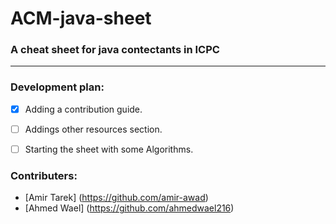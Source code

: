 # ACM-java-sheet
### A cheat sheet for java contectants in ICPC
***
### Development plan:
- [X] Adding a contribution guide.
- [ ] Addings other resources section.
- [ ] Starting the sheet with some Algorithms.


### Contributers:
- [Amir Tarek] (https://github.com/amir-awad)
- [Ahmed Wael] (https://github.com/ahmedwael216)